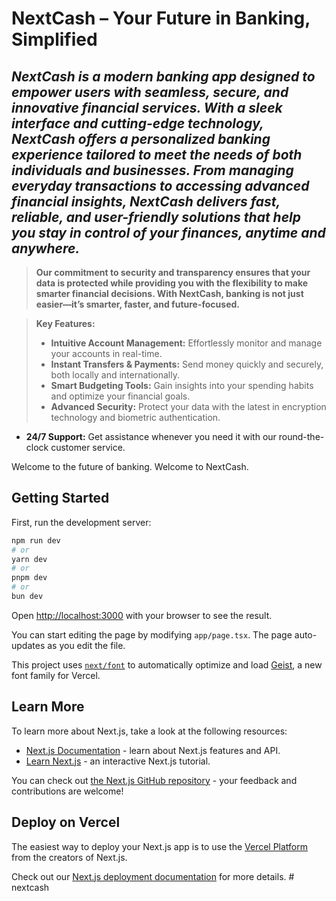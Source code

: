 # **NextCash – Your Future in Banking, Simplified**

## ***NextCash is a modern banking app designed to empower users with seamless, secure, and innovative financial services. With a sleek interface and cutting-edge technology, NextCash offers a personalized banking experience tailored to meet the needs of both individuals and businesses. From managing everyday transactions to accessing advanced financial insights, NextCash delivers fast, reliable, and user-friendly solutions that help you stay in control of your finances, anytime and anywhere.***

> __Our commitment to security and transparency ensures that your data is protected while providing you with the flexibility to make smarter financial decisions. With NextCash, banking is not just easier—it’s smarter, faster, and future-focused.__

> **Key Features:**
> - **Intuitive Account Management:** Effortlessly monitor and manage your accounts in real-time.
> - **Instant Transfers & Payments:** Send money quickly and securely, both locally and internationally.
> - **Smart Budgeting Tools:** Gain insights into your spending habits and optimize your financial goals.
> - **Advanced Security:** Protect your data with the latest in encryption technology and biometric authentication.
- **24/7 Support:** Get assistance whenever you need it with our round-the-clock customer service.

Welcome to the future of banking. Welcome to NextCash.
## Getting Started

First, run the development server:

```bash
npm run dev
# or
yarn dev
# or
pnpm dev
# or
bun dev
```

Open [http://localhost:3000](http://localhost:3000) with your browser to see the result.

You can start editing the page by modifying `app/page.tsx`. The page auto-updates as you edit the file.

This project uses [`next/font`](https://nextjs.org/docs/app/building-your-application/optimizing/fonts) to automatically optimize and load [Geist](https://vercel.com/font), a new font family for Vercel.

## Learn More

To learn more about Next.js, take a look at the following resources:

- [Next.js Documentation](https://nextjs.org/docs) - learn about Next.js features and API.
- [Learn Next.js](https://nextjs.org/learn) - an interactive Next.js tutorial.

You can check out [the Next.js GitHub repository](https://github.com/vercel/next.js) - your feedback and contributions are welcome!

## Deploy on Vercel

The easiest way to deploy your Next.js app is to use the [Vercel Platform](https://vercel.com/new?utm_medium=default-template&filter=next.js&utm_source=create-next-app&utm_campaign=create-next-app-readme) from the creators of Next.js.

Check out our [Next.js deployment documentation](https://nextjs.org/docs/app/building-your-application/deploying) for more details.
#   n e x t c a s h 
 
 